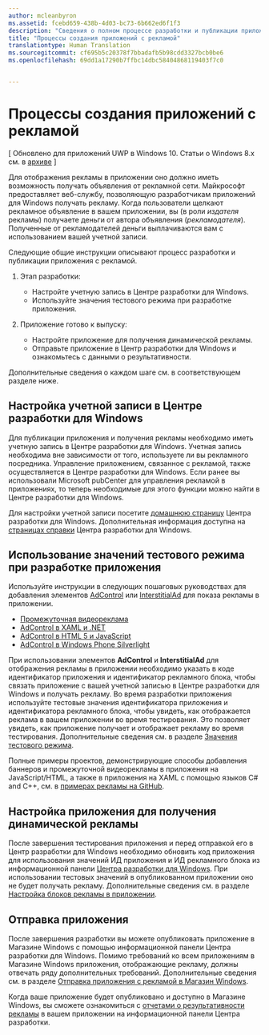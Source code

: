 ```yaml
---
author: mcleanbyron
ms.assetid: fcebd659-438b-4d03-bc73-6b662ed6f1f3
description: "Сведения о полном процессе разработки и публикации приложения с рекламой."
title: "Процессы создания приложений с рекламой"
translationtype: Human Translation
ms.sourcegitcommit: cf695b5c20378f7bbadafb5b98cdd3327bcb0be6
ms.openlocfilehash: 69dd1a17290b7ffbc14dbc58404868119403f7c0


---
```


# Процессы создания приложений с рекламой


\[ Обновлено для приложений UWP в Windows 10. Статьи о Windows 8.x см. в [архиве](http://go.microsoft.com/fwlink/p/?linkid=619132) \]

Для отображения рекламы в приложении оно должно иметь возможность получать объявления от рекламной сети. Майкрософт предоставляет веб-службу, позволяющую разработчикам приложений для Windows получать рекламу. Когда пользователи щелкают рекламное объявление в вашем приложении, вы (в роли *издателя* рекламы) получаете деньги от автора объявления (*рекламодателя*). Полученные от рекламодателей деньги выплачиваются вам с использованием вашей учетной записи.

Следующие общие инструкции описывают процесс разработки и публикации приложения с рекламой.

1.  Этап разработки:

    * Настройте учетную запись в Центре разработки для Windows.
    * Используйте значения тестового режима при разработке приложения.

2.  Приложение готово к выпуску:

    * Настройте приложение для получения динамической рекламы.
    * Отправьте приложение в Центр разработки для Windows и ознакомьтесь с данными о результативности.

Дополнительные сведения о каждом шаге см. в соответствующем разделе ниже.

## Настройка учетной записи в Центре разработки для Windows

Для публикации приложения и получения рекламы необходимо иметь учетную запись в Центре разработки для Windows. Учетная запись необходима вне зависимости от того, используете ли вы рекламного посредника. Управление приложением, связанное с рекламой, также осуществляется в Центре разработки для Windows. Если ранее вы использовали Microsoft pubCenter для управления рекламой в приложениях, то теперь необходимые для этого функции можно найти в Центре разработки для Windows.

Для настройки учетной записи посетите [домашнюю страницу](https://dev.windows.com/windows-apps) Центра разработки для Windows. Дополнительная информация доступна на [страницах справки](https://dev.windows.com/develop) Центра разработки для Windows.

## Использование значений тестового режима при разработке приложения

Используйте инструкции в следующих пошаговых руководствах для добавления элементов [AdControl](https://msdn.microsoft.com/library/windows/apps/microsoft.advertising.winrt.ui.adcontrol.aspx) или [InterstitialAd](https://msdn.microsoft.com/library/windows/apps/microsoft.advertising.winrt.ui.interstitialad.aspx) для показа рекламы в приложении.

-   [Промежуточная видеореклама](interstitial-ads.md)
-   [AdControl в XAML и .NET](adcontrol-in-xaml-and--net.md)
-   [AdControl в HTML 5 и JavaScript](adcontrol-in-html-5-and-javascript.md)
-   [AdControl в Windows Phone Silverlight](adcontrol-in-windows-phone-silverlight.md)

При использовании элементов **AdControl** и **InterstitialAd** для отображения рекламы в приложении необходимо указать в коде идентификатор приложения и идентификатор рекламного блока, чтобы связать приложение с вашей учетной записью в Центре разработки для Windows и получать рекламу. Во время разработки приложения используйте тестовые значения идентификатора приложения и идентификатора рекламного блока, чтобы увидеть, как отображается реклама в вашем приложении во время тестирования. Это позволяет увидеть, как приложение получает и отображает рекламу во время тестирования. Дополнительные сведения см. в разделе [Значения тестового режима](test-mode-values.md).

Полные примеры проектов, демонстрирующие способы добавления баннеров и промежуточной видеорекламы в приложения на JavaScript/HTML, а также в приложения на XAML с помощью языков C# and C++, см. в [примерах рекламы на GitHub](http://aka.ms/githubads).

## Настройка приложения для получения динамической рекламы

После завершения тестирования приложения и перед отправкой его в Центр разработки для Windows необходимо обновить код приложения для использования значений ИД приложения и ИД рекламного блока из информационной панели [Центра разработки для Windows](https://msdn.microsoft.com/library/windows/apps/mt170658.aspx). При использовании тестовых значений в опубликованном приложении оно не будет получать рекламу. Дополнительные сведения см. в разделе [Настройка блоков рекламы в приложении](set-up-ad-units-in-your-app.md).

## Отправка приложения

После завершения разработки вы можете опубликовать приложение в Магазине Windows с помощью информационной панели Центра разработки для Windows. Помимо требований ко всем приложениям в Магазине Windows приложения, отображающие рекламу, должны отвечать ряду дополнительных требований. Дополнительные сведения см. в разделе [Отправка приложения с рекламой в Магазин Windows](submit-an-app-with-ads-to-the-windows-store.md).

Когда ваше приложение будет опубликовано и доступно в Магазине Windows, вы сможете ознакомиться с [отчетами о результативности рекламы](../publish/advertising-performance-report.md) в вашем приложении на информационной панели Центра разработки.

 

 



<!--HONumber=Jun16_HO4-->


